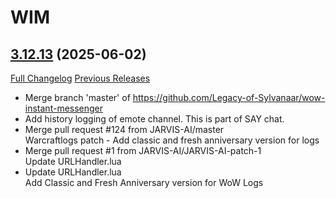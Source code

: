 # WIM

## [3.12.13](https://github.com/Legacy-of-Sylvanaar/wow-instant-messenger/tree/3.12.13) (2025-06-02)
[Full Changelog](https://github.com/Legacy-of-Sylvanaar/wow-instant-messenger/compare/3.12.12...3.12.13) [Previous Releases](https://github.com/Legacy-of-Sylvanaar/wow-instant-messenger/releases)

- Merge branch 'master' of https://github.com/Legacy-of-Sylvanaar/wow-instant-messenger  
- Add history logging of emote channel. This is part of SAY chat.  
- Merge pull request #124 from JARVIS-AI/master  
    Warcraftlogs patch - Add classic and fresh anniversary version for logs  
- Merge pull request #1 from JARVIS-AI/JARVIS-AI-patch-1  
    Update URLHandler.lua  
- Update URLHandler.lua  
    Add Classic and Fresh Anniversary version for WoW Logs  